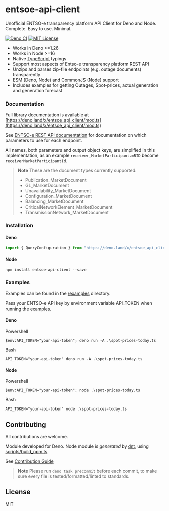 # entsoe-api-client

Unofficial ENTSO-e transparency platform API Client for Deno and Node. Complete. Easy to use. Minimal.

[![Deno CI](https://github.com/Hexagon/entsoe-api-client/actions/workflows/deno.yml/badge.svg)](https://github.com/Hexagon/entsoe-api-client/actions/workflows/deno.yml) 
[![MIT License](https://img.shields.io/badge/license-MIT-blue.svg)](https://github.com/Hexagon/entsoe-api-client/blob/master/LICENSE) 

*   Works in Deno >=1.26
*   Works in Node >=16
*   Native [TypeScript](https://www.typescriptlang.org/) typings
*   Support most aspects of Entso-e transparency platform REST API
*   Unzips and parses zip-file endpoints (e.g. outage documents) transparently
*   ESM (Deno, Node) and CommonJS (Node) support
*   Includes examples for getting Outages, Spot-prices, actual generation and generation forecast

### Documentation

Full library documentation is available at [https://deno.land/x/entsoe_api_client/mod.ts](https://deno.land/x/entsoe_api_client/mod.ts)

See [ENTSO-e REST API documentation](https://transparency.entsoe.eu/content/static_content/Static%20content/web%20api/Guide.html) for documentation on which parameters to use for each endpoint. 

All names, both parameters and output object keys, are simplified in this implementation, as an example `receiver_MarketParticipant.mRID` become `receiverMarketParticipantId`.

> **Note**
> These are the document types currently supported:
>
> - Publication_MarketDocument
> - GL_MarketDocument
> - Unavailability_MarketDocument
> - Configuration_MarketDocument
> - Balancing_MarketDocument
> - CriticalNetworkElement_MarketDocument
> - TransmissionNetwork_MarketDocument

### Installation

#### Deno

```javascript
import { QueryConfiguration } from "https://deno.land/x/entsoe_api_client/mod.ts";
```

#### Node

```
npm install entsoe-api-client --save
```

### Examples

Examples can be found in the [/examples](/examples) directory.

Pass your ENTSO-e API key by environment variable API_TOKEN when running the examples.

#### Deno

Powershell

```
$env:API_TOKEN="your-api-token"; deno run -A .\spot-prices-today.ts
```

Bash

```
API_TOKEN="your-api-token" deno run -A .\spot-prices-today.ts
```

#### Node

Powershell

```
$env:API_TOKEN="your-api-token"; node .\spot-prices-today.ts
```

Bash

```
API_TOKEN="your-api-token" node .\spot-prices-today.ts
```

## Contributing

All contributions are welcome.

Module developed for Deno. Node module is *generated* by [dnt](https://deno.land/manual@v1.30.3/advanced/publishing/dnt), using [scripts/build_npm.ts](/scripts/build_npm.ts).

See [Contribution Guide](/CONTRIBUTING.md)

> **Note**
> Please run `deno task precommit` before each commit, to make sure every file is tested/formatted/linted to standards.

## License

MIT
